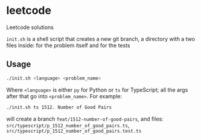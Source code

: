 # leetcode

Leetcode solutions

`init.sh` is a shell script that creates a new git branch, a directory with a two files inside: for the problem itself and for the tests

## Usage

```bash
./init.sh <language> <problem_name>
```

Where `<language>` is either `py` for Python or `ts` for TypeScript; all the args after that go into
`<problem_name>`. For example:

```bash
./init.sh ts 1512. Number of Good Pairs
```

will create a branch `feat/1512-number-of-good-pairs`, and files:
`src/typescript/p_1512_number_of_good_pairs.ts`,
`src/typescript/p_1512_number_of_good_pairs.test.ts`
